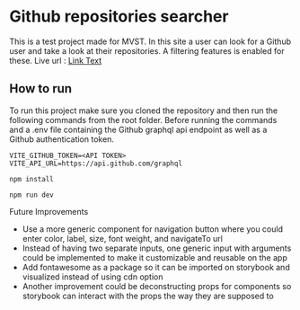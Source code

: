 # Github repositories searcher

This is a test project made for MVST. In this site a user can look for a Github user and take a look at their repositories. A filtering features is enabled for these. Live url : [Link Text](https://mvst-githubsearch-test.vercel.app/)

## How to run

To run this project make sure you cloned the repository and then run the following commands from the root folder. Before running the commands and a .env file containing the Github graphql api endpoint as well as a Github authentication token.

```console
VITE_GITHUB_TOKEN=<API TOKEN>
VITE_API_URL=https://api.github.com/graphql
```

```console
npm install
```

```console
npm run dev
```

Future Improvements

- Use a more generic component for navigation button where you could enter color, label, size, font weight, and navigateTo url
- Instead of having two separate inputs, one generic input with arguments could be implemented to make it customizable and reusable on the app
- Add fontawesome as a package so it can be imported on storybook and visualized instead of using cdn option
- Another improvement could be deconstructing props for components so storybook can interact with the props the way they are supposed to

